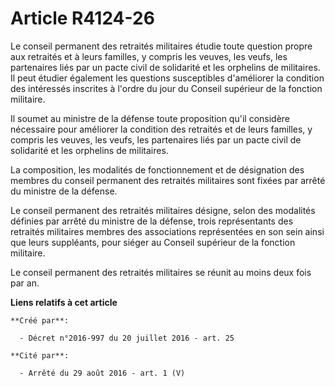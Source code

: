 # Article R4124-26

Le conseil permanent des retraités militaires étudie toute question propre aux retraités et à leurs familles, y compris les
veuves, les veufs, les partenaires liés par un pacte civil de solidarité et les orphelins de militaires. Il peut étudier
également les questions susceptibles d'améliorer la condition des intéressés inscrites à l'ordre du jour du Conseil supérieur
de la fonction militaire. 

Il soumet au ministre de la défense toute proposition qu'il considère nécessaire pour améliorer la condition des retraités et
de leurs familles, y compris les veuves, les veufs, les partenaires liés par un pacte civil de solidarité et les orphelins de
militaires. 

La composition, les modalités de fonctionnement et de désignation des membres du conseil permanent des retraités militaires
sont fixées par arrêté du ministre de la défense. 

Le conseil permanent des retraités militaires désigne, selon des modalités définies par arrêté du ministre de la défense,
trois représentants des retraités militaires membres des associations représentées en son sein ainsi que leurs suppléants,
pour siéger au Conseil supérieur de la fonction militaire. 

Le conseil permanent des retraités militaires se réunit au moins deux fois par an.

**Liens relatifs à cet article**

	**Créé par**:

	  - Décret n°2016-997 du 20 juillet 2016 - art. 25

	**Cité par**:

	  - Arrêté du 29 août 2016 - art. 1 (V)
